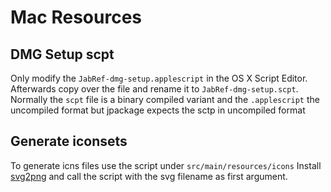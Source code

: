 # Mac Resources

## DMG Setup scpt

Only modify the `JabRef-dmg-setup.applescript` in the OS X Script Editor. Afterwards copy over the file and rename it to `JabRef-dmg-setup.scpt`.
Normally the `scpt` file is a binary compiled variant and the `.applescript` the uncompiled format but jpackage expects the sctp in uncompiled format

## Generate iconsets

To generate icns files use the script under `src/main/resources/icons`
Install [svg2png](https://formulae.brew.sh/formula/svg2png) and call the script with the svg filename as first argument.
